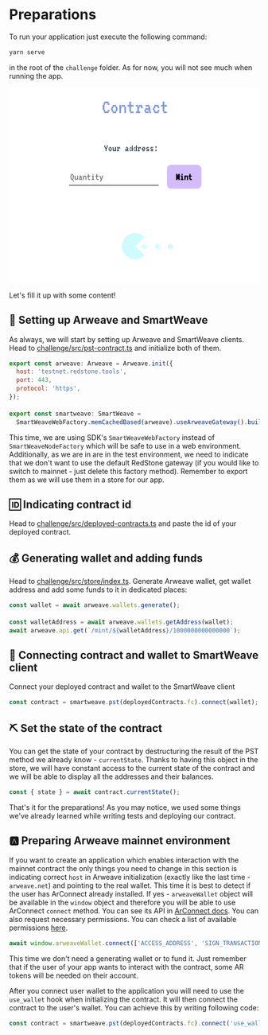 # Preparations

To run your application just execute the following command:

```bash
yarn serve
```

in the root of the `challenge` folder. As for now, you will not see much when running the app.

![PST-screen-app-before](./assets/screen-app-before.png)

Let's fill it up with some content!

## 🗼 Setting up Arweave and SmartWeave

As always, we will start by setting up Arweave and SmartWeave clients. Head to [challenge/src/pst-contract.ts](https://github.com/redstone-finance/redstone-academy/blob/main/redstone-academy-pst/challenge/src/pst-contract.ts) and initialize both of them.

```js
export const arweave: Arweave = Arweave.init({
  host: 'testnet.redstone.tools',
  port: 443,
  protocol: 'https',
});

export const smartweave: SmartWeave =
  SmartWeaveWebFactory.memCachedBased(arweave).useArweaveGateway().build();
```

This time, we are using SDK's `SmartWeaveWebFactory` instead of `SmartWeaveNodeFactory` which will be safe to use in a web environment. Additionally, as we are in are in the test environment, we need to indicate that we don't want to use the default RedStone gateway (if you would like to switch to mainnet - just delete this factory method).
Remember to export them as we will use them in a store for our app.

## 🆔 Indicating contract id

Head to [challenge/src/deployed-contracts.ts](https://github.com/redstone-finance/redstone-academy/blob/main/redstone-academy-pst/challenge/src/deployed-contracts.ts) and paste the id of your deployed contract.

## 💰 Generating wallet and adding funds

Head to [challenge/src/store/index.ts](https://github.com/redstone-finance/redstone-academy/blob/main/redstone-academy-pst/challenge/src/store/index.ts). Generate Arweave wallet, get wallet address and add some funds to it in dedicated places:

```js
const wallet = await arweave.wallets.generate();

const walletAddress = await arweave.wallets.getAddress(wallet);
await arweave.api.get(`/mint/${walletAddress}/1000000000000000`);
```

## 🔌 Connecting contract and wallet to SmartWeave client

Connect your deployed contract and wallet to the SmartWeave client

```js
const contract = smartweave.pst(deployedContracts.fc).connect(wallet);
```

## ⛏️ Set the state of the contract

You can get the state of your contract by destructuring the result of the PST method we already know - `currentState`. Thanks to having this object in the store, we will have constant access to the current state of the contract and we will be able to display all the addresses and their balances.

```js
const { state } = await contract.currentState();
```

That's it for the preparations! As you may notice, we used some things we've already learned while writing tests and deploying our contract.

## 🅰️ Preparing Arweave mainnet environment

If you want to create an application which enables interaction with the mainnet contract the only things you need to change in this section is indicating correct `host` in Arweave initialization (exactly like the last time - `arweave.net`) and pointing to the real wallet. This time it is best to detect if the user has ArConnect already installed. If yes - `arweaveWallet` object will be available in the `window` object and therefore you will be able to use ArConnect `connect` method. You can see its API in [ArConnect docs](https://docs.th8ta.org/arconnect/functions). You can also request necessary permissions. You can check a list of available permissions [here](https://docs.th8ta.org/arconnect/permissions).

```js
await window.arweaveWallet.connect(['ACCESS_ADDRESS', 'SIGN_TRANSACTION']);
```

This time we don't need a generating wallet or to fund it. Just remember that if the user of your app wants to interact with the contract, some AR tokens will be needed on their account.

After you connect user wallet to the application you will need to use the `use_wallet` hook when initializing the contract. It will then connect the contract to the user's wallet. You can achieve this by writing following code:

```js
const contract = smartweave.pst(deployedContracts.fc).connect('use_wallet`);
```
